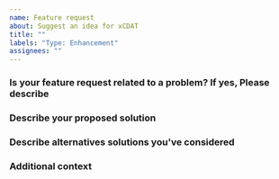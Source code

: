 ```yaml
---
name: Feature request
about: Suggest an idea for xCDAT
title: ""
labels: "Type: Enhancement"
assignees: ""
---
```


### Is your feature request related to a problem? If yes, Please describe
<!-- Concise description of the problem -->

### Describe your proposed solution
<!-- Concise description of your proposed solution. -->

### Describe alternatives solutions you've considered
<!-- Concise description of any alternative solutions or features you've considered. -->

### Additional context
<!-- Other context, examples, or screenshots about the feature request here. -->
